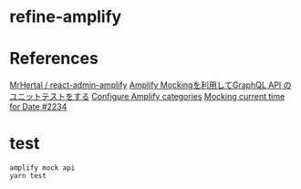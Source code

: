 # refine-amplify

# References
[MrHertal / react-admin-amplify](https://github.com/MrHertal/react-admin-amplify)
[Amplify Mockingを利用してGraphQL API のユニットテストをする](https://qiita.com/nagym/items/58b7847d171b57f0019f)
[Configure Amplify categories](https://docs.amplify.aws/javascript/tools/libraries/configure-categories/)
[Mocking current time for Date #2234](https://github.com/jestjs/jest/issues/2234)

# test
```shell
amplify mock api
yarn test
```
